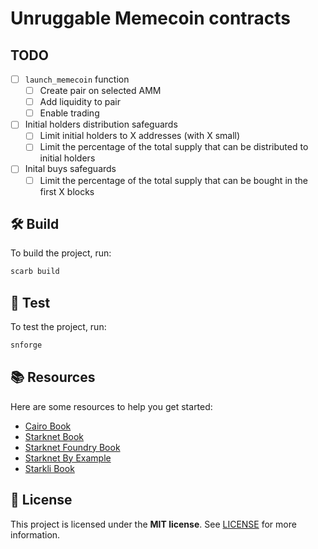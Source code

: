 # Unruggable Memecoin contracts

## TODO

- [ ] `launch_memecoin` function
  - [ ] Create pair on selected AMM
  - [ ] Add liquidity to pair
  - [ ] Enable trading
- [ ] Initial holders distribution safeguards
  - [ ] Limit initial holders to X addresses (with X small)
  - [ ] Limit the percentage of the total supply that can be distributed to initial holders
- [ ] Inital buys safeguards
  - [ ] Limit the percentage of the total supply that can be bought in the first X blocks

## 🛠️ Build

To build the project, run:

```bash
scarb build
```

## 🧪 Test

To test the project, run:

```bash
snforge
```

## 📚 Resources

Here are some resources to help you get started:

- [Cairo Book](https://book.cairo-lang.org/)
- [Starknet Book](https://book.starknet.io/)
- [Starknet Foundry Book](https://foundry-rs.github.io/starknet-foundry/)
- [Starknet By Example](https://starknet-by-example.voyager.online/)
- [Starkli Book](https://book.starkli.rs/)

## 📖 License

This project is licensed under the **MIT license**. See [LICENSE](LICENSE) for more information.
